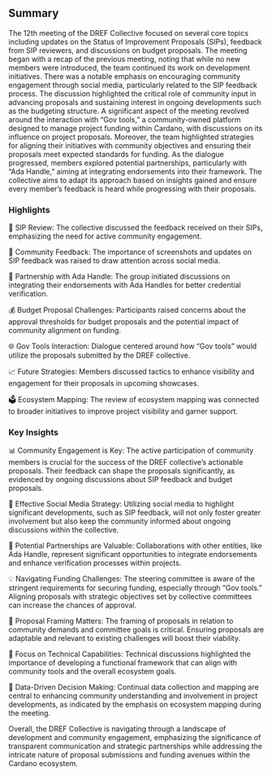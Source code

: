 ## Summary

The 12th meeting of the DREF Collective focused on several core topics including updates on the Status of Improvement Proposals (SIPs), feedback from SIP reviewers, and discussions on budget proposals. The meeting began with a recap of the previous meeting, noting that while no new members were introduced, the team continued its work on development initiatives. There was a notable emphasis on encouraging community engagement through social media, particularly related to the SIP feedback process. The discussion highlighted the critical role of community input in advancing proposals and sustaining interest in ongoing developments such as the budgeting structure. A significant aspect of the meeting revolved around the interaction with “Gov tools,” a community-owned platform designed to manage project funding within Cardano, with discussions on its influence on project proposals. Moreover, the team highlighted strategies for aligning their initiatives with community objectives and ensuring their proposals meet expected standards for funding. As the dialogue progressed, members explored potential partnerships, particularly with “Ada Handle,” aiming at integrating endorsements into their framework. The collective aims to adapt its approach based on insights gained and ensure every member’s feedback is heard while progressing with their proposals.

### Highlights

📅 SIP Review: The collective discussed the feedback received on their SIPs, emphasizing the need for active community engagement.

💬 Community Feedback: The importance of screenshots and updates on SIP feedback was raised to draw attention across social media.

🤝 Partnership with Ada Handle: The group initiated discussions on integrating their endorsements with Ada Handles for better credential verification.

💰 Budget Proposal Challenges: Participants raised concerns about the approval thresholds for budget proposals and the potential impact of community alignment on funding.

🌐 Gov Tools Interaction: Dialogue centered around how “Gov tools” would utilize the proposals submitted by the DREF collective.

📈 Future Strategies: Members discussed tactics to enhance visibility and engagement for their proposals in upcoming showcases.

🗳️ Ecosystem Mapping: The review of ecosystem mapping was connected to broader initiatives to improve project visibility and garner support.

### Key Insights

📊 Community Engagement is Key: The active participation of community members is crucial for the success of the DREF collective’s actionable proposals. Their feedback can shape the proposals significantly, as evidenced by ongoing discussions about SIP feedback and budget proposals.

📱 Effective Social Media Strategy: Utilizing social media to highlight significant developments, such as SIP feedback, will not only foster greater involvement but also keep the community informed about ongoing discussions within the collective.

🔗 Potential Partnerships are Valuable: Collaborations with other entities, like Ada Handle, represent significant opportunities to integrate endorsements and enhance verification processes within projects.

💡 Navigating Funding Challenges: The steering committee is aware of the stringent requirements for securing funding, especially through “Gov tools.” Aligning proposals with strategic objectives set by collective committees can increase the chances of approval.

📝 Proposal Framing Matters: The framing of proposals in relation to community demands and committee goals is critical. Ensuring proposals are adaptable and relevant to existing challenges will boost their viability.

🚀 Focus on Technical Capabilities: Technical discussions highlighted the importance of developing a functional framework that can align with community tools and the overall ecosystem goals.

🎯 Data-Driven Decision Making: Continual data collection and mapping are central to enhancing community understanding and involvement in project developments, as indicated by the emphasis on ecosystem mapping during the meeting.

Overall, the DREF Collective is navigating through a landscape of development and community engagement, emphasizing the significance of transparent communication and strategic partnerships while addressing the intricate nature of proposal submissions and funding avenues within the Cardano ecosystem.
